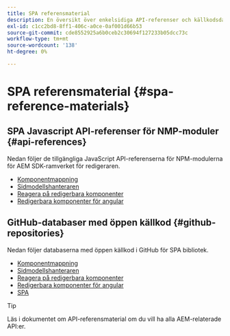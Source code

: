 ```yaml
---
title: SPA referensmaterial
description: En översikt över enkelsidiga API-referenser och källkodsdatabaser
exl-id: c1cc2bd8-8ff1-406c-a0ce-0af001d66b53
source-git-commit: cde8552925a6b0ceb2c30694f127233b05dcc73c
workflow-type: tm+mt
source-wordcount: '138'
ht-degree: 0%

---
```


# SPA referensmaterial {#spa-reference-materials}

## SPA Javascript API-referenser för NMP-moduler {#api-references}

Nedan följer de tillgängliga JavaScript API-referenserna för NPM-modulerna för AEM SDK-ramverket för redigeraren.

* [Komponentmappning](https://www.npmjs.com/package/@adobe/aem-spa-component-mapping)
* [Sidmodellshanteraren](https://www.npmjs.com/package/@adobe/aem-spa-model-manager)
* [Reagera på redigerbara komponenter](https://www.npmjs.com/package/@adobe/aem-react-editable-components)
* [Redigerbara komponenter för angular](https://www.npmjs.com/package/@adobe/aem-angular-editable-components)

## GitHub-databaser med öppen källkod {#github-repositories}

Nedan följer databaserna med öppen källkod i GitHub för SPA bibliotek.

* [Komponentmappning](https://github.com/adobe/aem-spa-component-mapping)
* [Sidmodellshanteraren](https://github.com/adobe/aem-spa-page-model-manager)
* [Reagera på redigerbara komponenter](https://github.com/adobe/aem-react-editable-components)
* [Redigerbara komponenter för angular](https://github.com/adobe/aem-angular-editable-components)
* [SPA](https://github.com/adobe/aem-spa-project-core)

>[!TIP]
>
>Läs i dokumentet om API-referensmaterial om du vill ha alla AEM-relaterade API:er.
